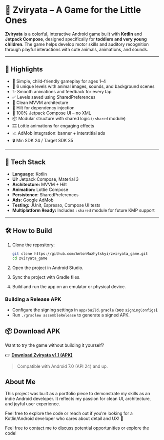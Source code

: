 # 🐾 Zviryata – A Game for the Little Ones

**Zviryata** is a colorful, interactive Android game built with **Kotlin** and **Jetpack Compose**, designed specifically for **toddlers and very young children**. 
The game helps develop motor skills and auditory recognition through playful interactions with cute animals, animations, and sounds.

---

## 🎯 Highlights

- 🧒 Simple, child-friendly gameplay for ages 1–4  
- 🐶 6 unique levels with animal images, sounds, and background scenes  
- ✨ Smooth animations and feedback for every tap  
- ✅ Levels saved using SharedPreferences  
- 🧠 Clean MVVM architecture  
- 💉 Hilt for dependency injection  
- 📱 100% Jetpack Compose UI – no XML  
- 📦 Modular structure with shared logic (`:shared` module)  
- 🎞️ Lottie animations for engaging effects  
- 📈 AdMob integration: banner + interstitial ads  
- 🔒 Min SDK 24 / Target SDK 35

---

## 🔧 Tech Stack

- **Language:** Kotlin  
- **UI:** Jetpack Compose, Material 3  
- **Architecture:** MVVM + Hilt  
- **Animation:** Lottie Compose  
- **Persistence:** SharedPreferences  
- **Ads:** Google AdMob  
- **Testing:** JUnit, Espresso, Compose UI tests  
- **Multiplatform Ready:** Includes `:shared` module for future KMP support

---

## 🛠️ How to Build

1. Clone the repository:

   ```bash
   git clone https://github.com/AntonMuzhytskyi/zviryata_game.git
   cd zviryata_game
2. Open the project in Android Studio.  
3. Sync the project with Gradle files. 
5. Build and run the app on an emulator or physical device.  

### Building a Release APK
- Configure the signing settings in `app/build.gradle` (see `signingConfigs`).  
- Run `./gradlew assembleRelease` to generate a signed APK.    

## 📦 Download APK

Want to try the game without building it yourself?

👉 [**Download Zviryata v1.1 (APK)**](https://github.com/AntonMuzhytskyi/zviryata_game/releases/download/v.1.1/zviryata.apk)

> Compatible with Android 7.0 (API 24) and up.


## About Me
This project was built as a portfolio piece to demonstrate my skills as an indie Android developer. It reflects my passion for clean UI, architecture, and joyful user experience.

Feel free to explore the code or reach out if you're looking for a Kotlin/Android developer who cares about detail and UX! 🚀  

Feel free to contact me to discuss potential opportunities or explore the code!

